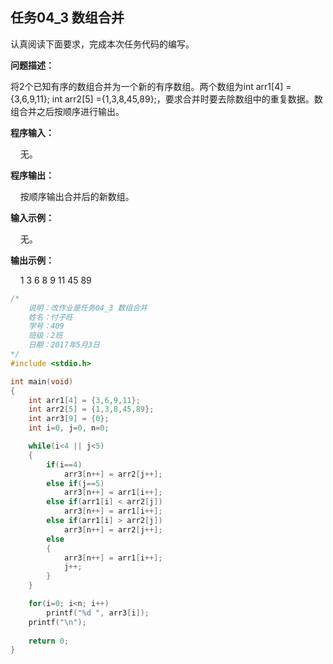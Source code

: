 ## 任务04_3  数组合并 

认真阅读下面要求，完成本次任务代码的编写。

**问题描述：**

将2个已知有序的数组合并为一个新的有序数组。两个数组为int arr1[4] = {3,6,9,11}; int arr2[5] ={1,3,8,45,89};，要求合并时要去除数组中的重复数据。数组合并之后按顺序进行输出。

**程序输入：**

    无。

**程序输出：**

    按顺序输出合并后的新数组。

**输入示例：**

    无。

**输出示例：**

    1 3 6 8 9 11 45 89

```c
/*
	说明：改作业是任务04_3 数组合并
	姓名：付子旺
	学号：409
	班级：2班
	日期：2017年5月3日
*/
#include <stdio.h>

int main(void)
{ 
    int arr1[4] = {3,6,9,11}; 
    int arr2[5] = {1,3,8,45,89};
    int arr3[9] = {0};
    int i=0, j=0, n=0;

    while(i<4 || j<5)
    {
        if(i==4)
            arr3[n++] = arr2[j++];
        else if(j==5)
            arr3[n++] = arr1[i++];
        else if(arr1[i] < arr2[j])
            arr3[n++] = arr1[i++];
        else if(arr1[i] > arr2[j])
            arr3[n++] = arr2[j++];
        else 
        {
            arr3[n++] = arr1[i++];
            j++;
        }
    }

    for(i=0; i<n; i++)
        printf("%d ", arr3[i]);
    printf("\n");
    
    return 0;
}
```

